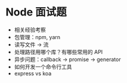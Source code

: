 # Node 面试题

- 相关经验考察
- 包管理：npm, yarn
- 读写文件 -> 流
- 处理路径用哪个库？有哪些常用的 API
- 异步问题：callback -> promise -> generator
- 如何开发一个命令行工具
- express vs koa
